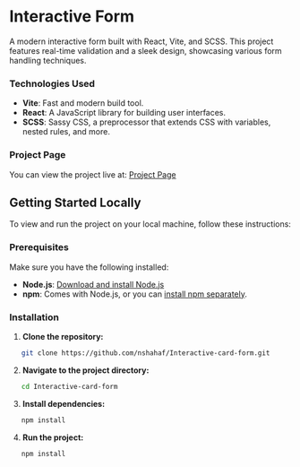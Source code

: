 # Interactive Form

A modern interactive form built with React, Vite, and SCSS. This project features real-time validation and a sleek design, showcasing various form handling techniques.

### Technologies Used

- **Vite**: Fast and modern build tool.
- **React**: A JavaScript library for building user interfaces.
- **SCSS**: Sassy CSS, a preprocessor that extends CSS with variables, nested rules, and more.

### Project Page

You can view the project live at: [Project Page](https://nshahaf.github.io/Interactive-card-form/)

## Getting Started Locally

To view and run the project on your local machine, follow these instructions:

### Prerequisites

Make sure you have the following installed:

- **Node.js**: [Download and install Node.js](https://nodejs.org/)
- **npm**: Comes with Node.js, or you can [install npm separately](https://www.npmjs.com/get-npm).

### Installation

1. **Clone the repository:**

```bash
   git clone https://github.com/nshahaf/Interactive-card-form.git
```

2. **Navigate to the project directory:**

```bash
   cd Interactive-card-form
```

3. **Install dependencies:**

```bash
   npm install
```

4. **Run the project:**

```bash
   npm install
```

